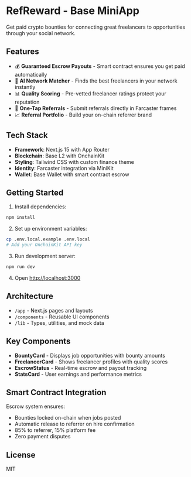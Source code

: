 # RefReward - Base MiniApp

Get paid crypto bounties for connecting great freelancers to opportunities through your social network.

## Features

- 💰 **Guaranteed Escrow Payouts** - Smart contract ensures you get paid automatically
- 🤖 **AI Network Matcher** - Finds the best freelancers in your network instantly
- 📊 **Quality Scoring** - Pre-vetted freelancer ratings protect your reputation
- 🎯 **One-Tap Referrals** - Submit referrals directly in Farcaster frames
- 📈 **Referral Portfolio** - Build your on-chain referrer brand

## Tech Stack

- **Framework**: Next.js 15 with App Router
- **Blockchain**: Base L2 with OnchainKit
- **Styling**: Tailwind CSS with custom finance theme
- **Identity**: Farcaster integration via MiniKit
- **Wallet**: Base Wallet with smart contract escrow

## Getting Started

1. Install dependencies:
```bash
npm install
```

2. Set up environment variables:
```bash
cp .env.local.example .env.local
# Add your OnchainKit API key
```

3. Run development server:
```bash
npm run dev
```

4. Open [http://localhost:3000](http://localhost:3000)

## Architecture

- `/app` - Next.js pages and layouts
- `/components` - Reusable UI components
- `/lib` - Types, utilities, and mock data

## Key Components

- **BountyCard** - Displays job opportunities with bounty amounts
- **FreelancerCard** - Shows freelancer profiles with quality scores
- **EscrowStatus** - Real-time escrow and payout tracking
- **StatsCard** - User earnings and performance metrics

## Smart Contract Integration

Escrow system ensures:
- Bounties locked on-chain when jobs posted
- Automatic release to referrer on hire confirmation
- 85% to referrer, 15% platform fee
- Zero payment disputes

## License

MIT
